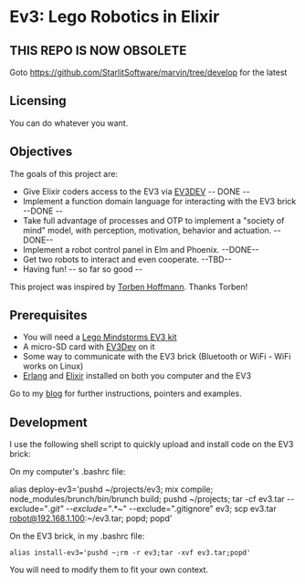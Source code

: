 # Ev3: Lego Robotics in Elixir

## THIS REPO IS NOW OBSOLETE

Goto https://github.com/StarlitSoftware/marvin/tree/develop for the latest

## Licensing

You can do whatever you want.

## Objectives

The goals of this project are:

+ Give Elixir coders access to the EV3 via [EV3DEV](http://ev3dev.org) -- DONE --
+ Implement a function domain language for interacting with the EV3 brick --DONE --
+ Take full advantage of processes and OTP to implement a "society of mind" model, with perception, motivation, behavior and actuation. --DONE--
+ Implement a robot control panel in Elm and Phoenix. --DONE--
+ Get two robots to interact and even cooperate. --TBD--
+ Having fun! -- so far so good --

This project was inspired by [Torben Hoffmann](http://www.elixirconf.eu/elixirconf2015/torben-hoffmann). Thanks Torben!

## Prerequisites

* You will need a [Lego Mindstorms EV3 kit](http://www.lego.com/en-us/mindstorms/)
* A micro-SD card with [EV3Dev](http://www.ev3dev.org) on it
* Some way to communicate with the EV3 brick (Bluetooth or WiFi - WiFi works on Linux)
* [Erlang](http://www.erlang.org) and [Elixir](http://http://elixir-lang.org/) installed on both you computer and the EV3

Go to my [blog](http://jfcloutier.github.io/robotex/) for further instructions, pointers and examples.

## Development

I use the following shell script to quickly upload and install code on the EV3 brick:

On my computer's .bashrc file:

alias deploy-ev3='pushd ~/projects/ev3; mix compile; node_modules/brunch/bin/brunch build; pushd ~/projects; tar -cf ev3.tar --exclude="*.git" --exclude="*.*~" --exclude=".gitignore" ev3; scp ev3.tar robot@192.168.1.100:~/ev3.tar; popd; popd'

On the EV3 brick, in my .bashrc file:

`alias install-ev3='pushd ~;rm -r ev3;tar -xvf ev3.tar;popd'`

You will need to modify them to fit your own context.



